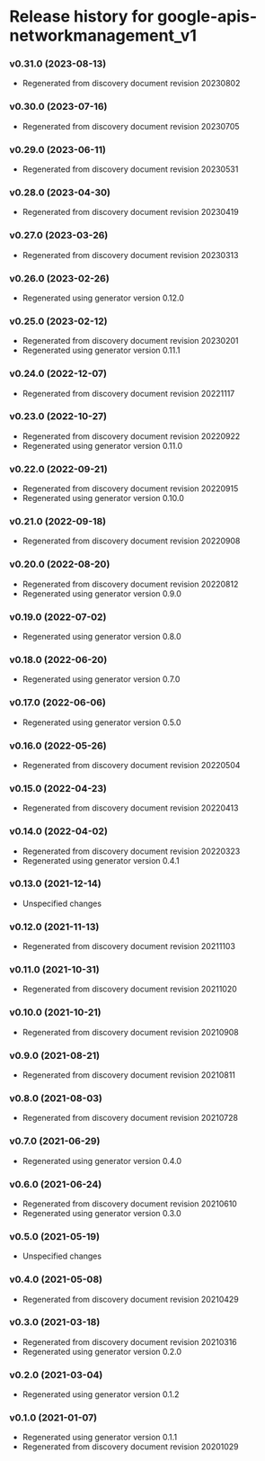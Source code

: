 # Release history for google-apis-networkmanagement_v1

### v0.31.0 (2023-08-13)

* Regenerated from discovery document revision 20230802

### v0.30.0 (2023-07-16)

* Regenerated from discovery document revision 20230705

### v0.29.0 (2023-06-11)

* Regenerated from discovery document revision 20230531

### v0.28.0 (2023-04-30)

* Regenerated from discovery document revision 20230419

### v0.27.0 (2023-03-26)

* Regenerated from discovery document revision 20230313

### v0.26.0 (2023-02-26)

* Regenerated using generator version 0.12.0

### v0.25.0 (2023-02-12)

* Regenerated from discovery document revision 20230201
* Regenerated using generator version 0.11.1

### v0.24.0 (2022-12-07)

* Regenerated from discovery document revision 20221117

### v0.23.0 (2022-10-27)

* Regenerated from discovery document revision 20220922
* Regenerated using generator version 0.11.0

### v0.22.0 (2022-09-21)

* Regenerated from discovery document revision 20220915
* Regenerated using generator version 0.10.0

### v0.21.0 (2022-09-18)

* Regenerated from discovery document revision 20220908

### v0.20.0 (2022-08-20)

* Regenerated from discovery document revision 20220812
* Regenerated using generator version 0.9.0

### v0.19.0 (2022-07-02)

* Regenerated using generator version 0.8.0

### v0.18.0 (2022-06-20)

* Regenerated using generator version 0.7.0

### v0.17.0 (2022-06-06)

* Regenerated using generator version 0.5.0

### v0.16.0 (2022-05-26)

* Regenerated from discovery document revision 20220504

### v0.15.0 (2022-04-23)

* Regenerated from discovery document revision 20220413

### v0.14.0 (2022-04-02)

* Regenerated from discovery document revision 20220323
* Regenerated using generator version 0.4.1

### v0.13.0 (2021-12-14)

* Unspecified changes

### v0.12.0 (2021-11-13)

* Regenerated from discovery document revision 20211103

### v0.11.0 (2021-10-31)

* Regenerated from discovery document revision 20211020

### v0.10.0 (2021-10-21)

* Regenerated from discovery document revision 20210908

### v0.9.0 (2021-08-21)

* Regenerated from discovery document revision 20210811

### v0.8.0 (2021-08-03)

* Regenerated from discovery document revision 20210728

### v0.7.0 (2021-06-29)

* Regenerated using generator version 0.4.0

### v0.6.0 (2021-06-24)

* Regenerated from discovery document revision 20210610
* Regenerated using generator version 0.3.0

### v0.5.0 (2021-05-19)

* Unspecified changes

### v0.4.0 (2021-05-08)

* Regenerated from discovery document revision 20210429

### v0.3.0 (2021-03-18)

* Regenerated from discovery document revision 20210316
* Regenerated using generator version 0.2.0

### v0.2.0 (2021-03-04)

* Regenerated using generator version 0.1.2

### v0.1.0 (2021-01-07)

* Regenerated using generator version 0.1.1
* Regenerated from discovery document revision 20201029

